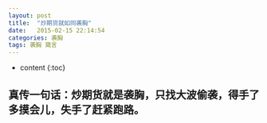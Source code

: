 ```yaml
---
layout: post
title:  "炒期货就如同袭胸"
date:   2015-02-15 22:14:54
categories: 袭胸
tags: 袭胸 箴言
---
```


* content
{:toc}

## 真传一句话：炒期货就是袭胸，只找大波偷袭，得手了多摸会儿，失手了赶紧跑路。
